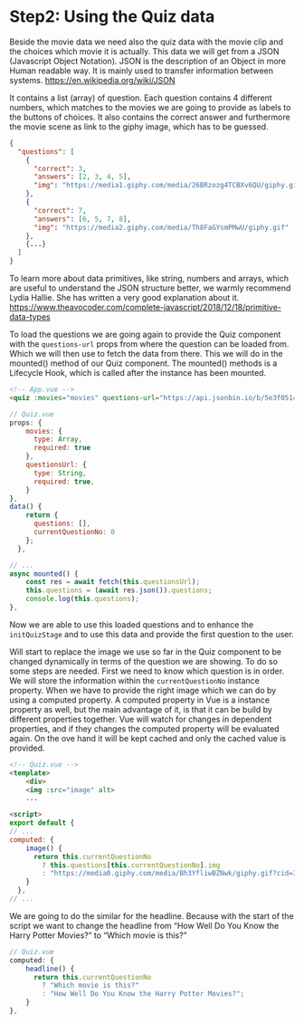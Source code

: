 # Step2: Using the Quiz data

Beside the movie data we need also the quiz data with the movie clip and the choices which movie it is actually.
This data we will get from a JSON (Javascript Object Notation). JSON is the description of an Object in more Human readable way. It is mainly used to transfer information between systems.
https://en.wikipedia.org/wiki/JSON

It contains a list (array) of question. Each question contains 4 different numbers, which matches to the movies we are going to provide as labels to the buttons of choices. It also contains the correct answer and furthermore the movie scene as link to the giphy image, which has to be guessed.


```json
{
  "questions": [
    {
      "correct": 3,
      "answers": [2, 3, 4, 5],
      "img": "https://media1.giphy.com/media/26BRzozg4TCBXv6QU/giphy.gif"
    },
    {
      "correct": 7,
      "answers": [6, 5, 7, 8],
      "img": "https://media2.giphy.com/media/Th8FaGYsmPMwU/giphy.gif"
    },
    {...}
  ]
}
```

To learn more about data primitives, like string, numbers and arrays, which are useful to understand the JSON structure better, we warmly recommend Lydia Hallie. She has written a very good explanation about it. https://www.theavocoder.com/complete-javascript/2018/12/18/primitive-data-types

To load the questions we are going again to provide the Quiz component with the `questions-url` props from where the question can be loaded from. Which we will then use to fetch the data from there. This we will do in the mounted() method  of our Quiz component. The mounted() methods is a Lifecycle Hook, which is called after the instance has been mounted.


```html
<!-- App.vue -->
<quiz :movies="movies" questions-url="https://api.jsonbin.io/b/5e3f0514f47af813bad11ac5"/>
```

```javascript
// Quiz.vue
props: {
    movies: {
      type: Array,
      required: true
    },
    questionsUrl: {
      type: String,
      required: true,
    }
},
data() {
    return {
      questions: [],
      currentQuestionNo: 0
    };
  },

// ...
async mounted() {
    const res = await fetch(this.questionsUrl);
    this.questions = (await res.json()).questions;
    console.log(this.questions);
},
```

Now we are able to use this loaded questions and to enhance the `initQuizStage` and to use this data and provide the first question to the user.

Will start to replace the image we use so far in the Quiz component to be changed dynamically in terms of the question we are showing.
To do so some steps are needed. First we need to know which question is in order. We will store the information within the `currentQuestionNo` instance property. When we have to provide the right image which we can do by using a computed property. A computed property in Vue is a instance property as well, but the main advantage of it, is that it can be build by different properties together. Vue will watch for changes in dependent properties, and if they changes the computed property will be evaluated again. On the ove hand it will be kept cached and only the cached value is provided.

```html
<!-- Quiz.vue -->
<template>
    <div>
    <img :src="image" alt>
    ...

<script>
export default {
// ...
computed: {
    image() {
      return this.currentQuestionNo
        ? this.questions[this.currentQuestionNo].img
        : "https://media0.giphy.com/media/Bh3YfliwBZNwk/giphy.gif?cid=3640f6095c852266776c6f746fb2fc67";
    }
  },
// ...
```

We are going to do the similar for the headline. Because with the start of the script we want to change the headline from “How Well Do You Know the Harry Potter Movies?” to “Which movie is this?”

```javascript
// Quiz.vue
computed: {
    headline() {
      return this.currentQuestionNo
        ? "Which movie is this?"
        : "How Well Do You Know the Harry Potter Movies?";
    }
},
```

